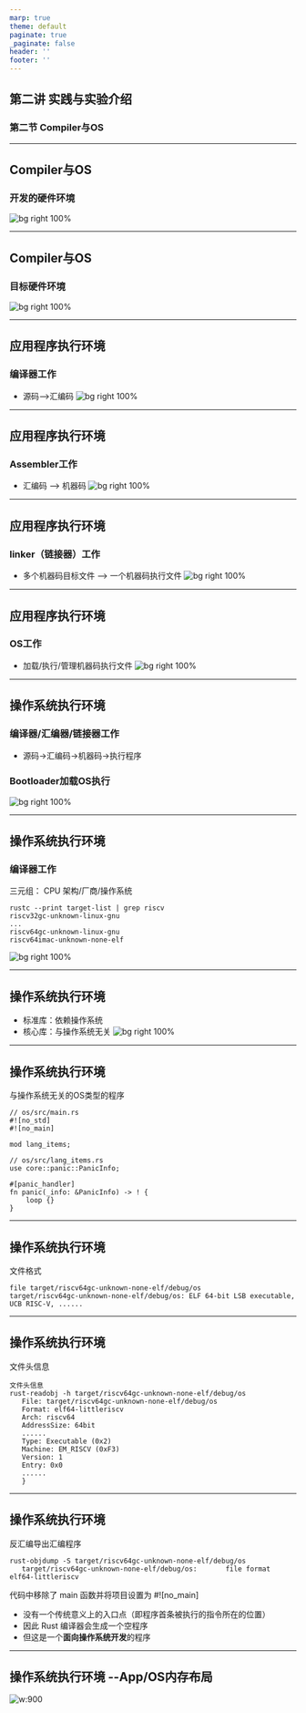 ```yaml
---
marp: true
theme: default
paginate: true
_paginate: false
header: ''
footer: ''
---
```


<!-- theme: gaia -->
<!-- _class: lead -->

## 第二讲 实践与实验介绍
### 第二节 Compiler与OS

---
## Compiler与OS
### 开发的硬件环境
![bg right 100%](figs/x86.png)

---
## Compiler与OS
### 目标硬件环境
![bg right 100%](figs/rv.png)

---
## 应用程序执行环境
### 编译器工作
- 源码-->汇编码
![bg right 100%](figs/app-software-stack.png)
---
## 应用程序执行环境
### Assembler工作
- 汇编码 --> 机器码
![bg right 100%](figs/app-software-stack.png)
---
## 应用程序执行环境
### linker（链接器）工作
- 多个机器码目标文件 --> 一个机器码执行文件
![bg right 100%](figs/app-software-stack.png)

---
## 应用程序执行环境
### OS工作
- 加载/执行/管理机器码执行文件
![bg right 100%](figs/app-software-stack.png)


---
## 操作系统执行环境
### 编译器/汇编器/链接器工作
- 源码->汇编码->机器码->执行程序
### Bootloader加载OS执行

![bg right 100%](figs/os-software-stack.png)


---
## 操作系统执行环境
### 编译器工作
三元组： CPU 架构/厂商/操作系统
```
rustc --print target-list | grep riscv
riscv32gc-unknown-linux-gnu
...
riscv64gc-unknown-linux-gnu
riscv64imac-unknown-none-elf
```
![bg right 100%](figs/os-software-stack.png)

---
## 操作系统执行环境
- 标准库：依赖操作系统
- 核心库：与操作系统无关
![bg right 100%](figs/os-software-stack.png)

---
## 操作系统执行环境
与操作系统无关的OS类型的程序
```
// os/src/main.rs
#![no_std]
#![no_main]

mod lang_items;

// os/src/lang_items.rs
use core::panic::PanicInfo;

#[panic_handler]
fn panic(_info: &PanicInfo) -> ! {
    loop {}
}
```

---
## 操作系统执行环境

文件格式
```
file target/riscv64gc-unknown-none-elf/debug/os
target/riscv64gc-unknown-none-elf/debug/os: ELF 64-bit LSB executable, UCB RISC-V, ......
```


---
## 操作系统执行环境

文件头信息
```
文件头信息
rust-readobj -h target/riscv64gc-unknown-none-elf/debug/os
   File: target/riscv64gc-unknown-none-elf/debug/os
   Format: elf64-littleriscv
   Arch: riscv64
   AddressSize: 64bit
   ......
   Type: Executable (0x2)
   Machine: EM_RISCV (0xF3)
   Version: 1
   Entry: 0x0
   ......
   }
```

---
## 操作系统执行环境


反汇编导出汇编程序
```
rust-objdump -S target/riscv64gc-unknown-none-elf/debug/os
   target/riscv64gc-unknown-none-elf/debug/os:       file format elf64-littleriscv
```
代码中移除了 main 函数并将项目设置为 #![no_main] 
 - 没有一个传统意义上的入口点（即程序首条被执行的指令所在的位置）
 - 因此 Rust 编译器会生成一个空程序
 - 但这是一个**面向操作系统开发**的程序

---
## 操作系统执行环境 --App/OS内存布局
![w:900](figs/memlayout.png)

